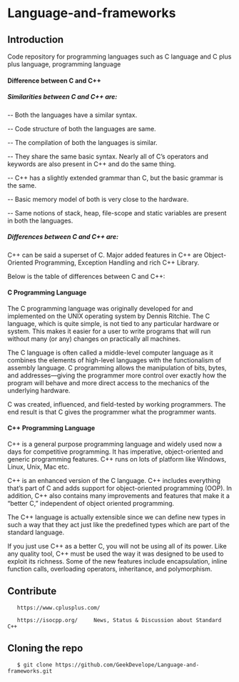 # Language-and-frameworks

## Introduction

   Code repository for programming languages such as C language and C plus plus language, programming language

#### Difference between C and C++

##### Similarities between C and C++ are: 
 
   -- Both the languages have a similar syntax.
   
   -- Code structure of both the languages are same.
   
   -- The compilation of both the languages is similar.
   
   -- They share the same basic syntax. Nearly all of C’s operators and keywords are also present in C++ and do the same thing.
   
   -- C++ has a slightly extended grammar than C, but the basic grammar is the same.
   
   -- Basic memory model of both is very close to the hardware.
   
   -- Same notions of stack, heap, file-scope and static variables are present in both the languages.
   
##### Differences between C and C++ are:

   C++ can be said a superset of C. Major added features in C++ are Object-Oriented Programming, Exception Handling and rich C++ Library. 

   Below is the table of differences between C and C++:  

#### C Programming Language

   The C programming language was originally developed for and implemented on the UNIX operating system by Dennis Ritchie. The C language, which is quite simple, is not tied to any particular hardware or system. This makes it easier for a user to write programs that will run without many (or any) changes on practically all machines.

   The C language is often called a middle-level computer language as it combines the elements of high-level languages with the functionalism of assembly language. C programming allows the manipulation of bits, bytes, and addresses—giving the programmer more control over exactly how the program will behave and more direct access to the mechanics of the underlying hardware.

   C was created, influenced, and field-tested by working programmers. The end result is that C gives the programmer what the programmer wants.

#### C++ Programming Language

   C++ is a general purpose programming language and widely used now a days for competitive programming. It has imperative, object-oriented and generic programming features. C++ runs on lots of platform like Windows, Linux, Unix, Mac etc.
   
   C++ is an enhanced version of the C language. C++ includes everything that’s part of C and adds support for object-oriented programming (OOP). In addition, C++ also contains many improvements and features that make it a “better C,” independent of object oriented programming.

   The C++ language is actually extensible since we can define new types in such a way that they act just like the predefined types which are part of the standard language.

   If you just use C++ as a better C, you will not be using all of its power. Like any quality tool, C++ must be used the way it was designed to be used to exploit its richness. Some of the new features include encapsulation, inline function calls, overloading operators, inheritance, and polymorphism.


## Contribute


       https://www.cplusplus.com/
    
       https://isocpp.org/     News, Status & Discussion about Standard C++


## Cloning the repo

       $ git clone https://github.com/GeekDevelope/Language-and-frameworks.git
